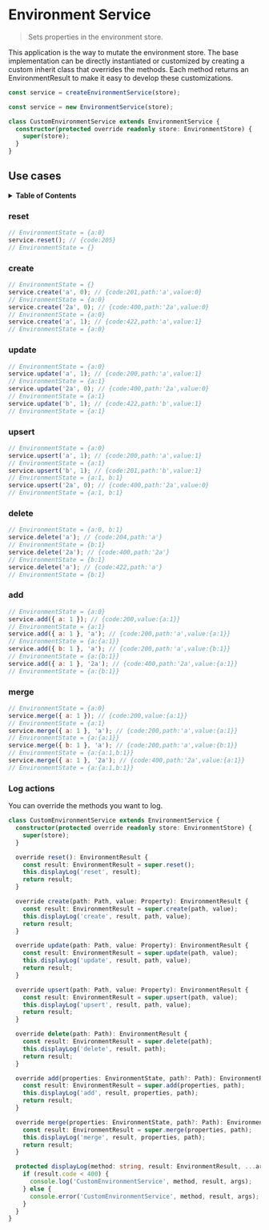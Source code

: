 # Environment Service

> Sets properties in the environment store.

This application is the way to mutate the environment store. The base implementation can be directly instantiated or customized by creating a custom inherit class that overrides the methods. Each method returns an EnvironmentResult to make it easy to develop these customizations.

```js
const service = createEnvironmentService(store);
```

```js
const service = new EnvironmentService(store);
```

```ts
class CustomEnvironmentService extends EnvironmentService {
  constructor(protected override readonly store: EnvironmentStore) {
    super(store);
  }
}
```

## Use cases

<details>
  <summary><strong>Table of Contents</strong></summary>
  <ol>
    <li><a href="#reset">reset</a></li>
    <li><a href="#create">create</a></li>
    <li><a href="#update">update</a></li>
    <li><a href="#upsert">upsert</a></li>
    <li><a href="#delete">delete</a></li>
    <li><a href="#add">add</a></li>
    <li><a href="#merge">merge</a></li>
    <li><a href="#log-actions">Log actions</a></li>
  </ol>
</details>

### reset

```js
// EnvironmentState = {a:0}
service.reset(); // {code:205}
// EnvironmentState = {}
```

### create

```js
// EnvironmentState = {}
service.create('a', 0); // {code:201,path:'a',value:0}
// EnvironmentState = {a:0}
service.create('2a', 0); // {code:400,path:'2a',value:0}
// EnvironmentState = {a:0}
service.create('a', 1); // {code:422,path:'a',value:1}
// EnvironmentState = {a:0}
```

### update

```js
// EnvironmentState = {a:0}
service.update('a', 1); // {code:200,path:'a',value:1}
// EnvironmentState = {a:1}
service.update('2a', 0); // {code:400,path:'2a',value:0}
// EnvironmentState = {a:1}
service.update('b', 1); // {code:422,path:'b',value:1}
// EnvironmentState = {a:1}
```

### upsert

```js
// EnvironmentState = {a:0}
service.upsert('a', 1); // {code:200,path:'a',value:1}
// EnvironmentState = {a:1}
service.upsert('b', 1); // {code:201,path:'b',value:1}
// EnvironmentState = {a:1, b:1}
service.upsert('2a', 0); // {code:400,path:'2a',value:0}
// EnvironmentState = {a:1, b:1}
```

### delete

```js
// EnvironmentState = {a:0, b:1}
service.delete('a'); // {code:204,path:'a'}
// EnvironmentState = {b:1}
service.delete('2a'); // {code:400,path:'2a'}
// EnvironmentState = {b:1}
service.delete('a'); // {code:422,path:'a'}
// EnvironmentState = {b:1}
```

### add

```js
// EnvironmentState = {a:0}
service.add({ a: 1 }); // {code:200,value:{a:1}}
// EnvironmentState = {a:1}
service.add({ a: 1 }, 'a'); // {code:200,path:'a',value:{a:1}}
// EnvironmentState = {a:{a:1}}
service.add({ b: 1 }, 'a'); // {code:200,path:'a',value:{b:1}}
// EnvironmentState = {a:{b:1}}
service.add({ a: 1 }, '2a'); // {code:400,path:'2a',value:{a:1}}
// EnvironmentState = {a:{b:1}}
```

### merge

```js
// EnvironmentState = {a:0}
service.merge({ a: 1 }); // {code:200,value:{a:1}}
// EnvironmentState = {a:1}
service.merge({ a: 1 }, 'a'); // {code:200,path:'a',value:{a:1}}
// EnvironmentState = {a:{a:1}}
service.merge({ b: 1 }, 'a'); // {code:200,path:'a',value:{b:1}}
// EnvironmentState = {a:{a:1,b:1}}
service.merge({ a: 1 }, '2a'); // {code:400,path:'2a',value:{a:1}}
// EnvironmentState = {a:{a:1,b:1}}
```

### Log actions

You can override the methods you want to log.

```ts
class CustomEnvironmentService extends EnvironmentService {
  constructor(protected override readonly store: EnvironmentStore) {
    super(store);
  }

  override reset(): EnvironmentResult {
    const result: EnvironmentResult = super.reset();
    this.displayLog('reset', result);
    return result;
  }

  override create(path: Path, value: Property): EnvironmentResult {
    const result: EnvironmentResult = super.create(path, value);
    this.displayLog('create', result, path, value);
    return result;
  }

  override update(path: Path, value: Property): EnvironmentResult {
    const result: EnvironmentResult = super.update(path, value);
    this.displayLog('update', result, path, value);
    return result;
  }

  override upsert(path: Path, value: Property): EnvironmentResult {
    const result: EnvironmentResult = super.upsert(path, value);
    this.displayLog('upsert', result, path, value);
    return result;
  }

  override delete(path: Path): EnvironmentResult {
    const result: EnvironmentResult = super.delete(path);
    this.displayLog('delete', result, path);
    return result;
  }

  override add(properties: EnvironmentState, path?: Path): EnvironmentResult {
    const result: EnvironmentResult = super.add(properties, path);
    this.displayLog('add', result, properties, path);
    return result;
  }

  override merge(properties: EnvironmentState, path?: Path): EnvironmentResult {
    const result: EnvironmentResult = super.merge(properties, path);
    this.displayLog('merge', result, properties, path);
    return result;
  }

  protected displayLog(method: string, result: EnvironmentResult, ...args: any[]): void {
    if (result.code < 400) {
      console.log('CustomEnvironmentService', method, result, args);
    } else {
      console.error('CustomEnvironmentService', method, result, args);
    }
  }
}
```
